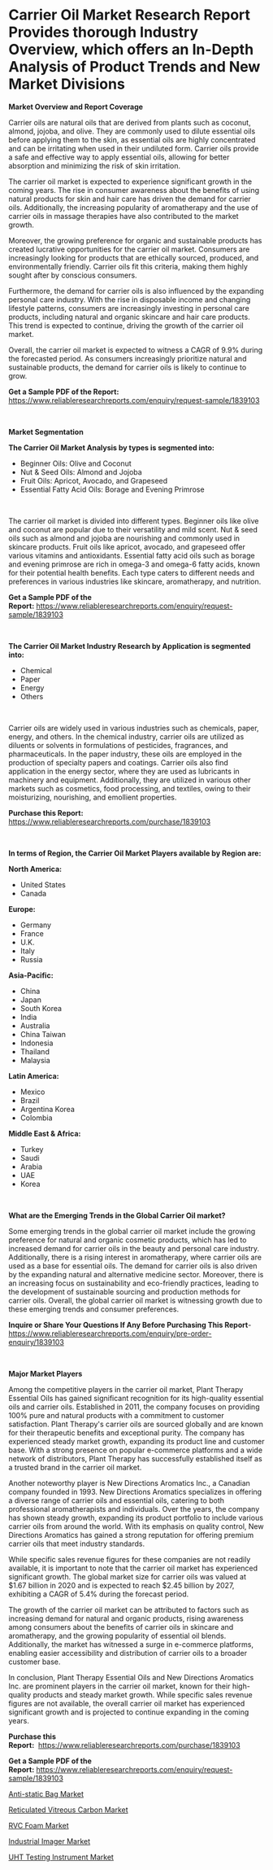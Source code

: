 <p><h1>Carrier Oil Market Research Report Provides thorough Industry Overview, which offers an In-Depth Analysis of Product Trends and New Market Divisions</h1></p><p><strong>Market Overview and Report Coverage</strong></p>
<p><p>Carrier oils are natural oils that are derived from plants such as coconut, almond, jojoba, and olive. They are commonly used to dilute essential oils before applying them to the skin, as essential oils are highly concentrated and can be irritating when used in their undiluted form. Carrier oils provide a safe and effective way to apply essential oils, allowing for better absorption and minimizing the risk of skin irritation.</p><p>The carrier oil market is expected to experience significant growth in the coming years. The rise in consumer awareness about the benefits of using natural products for skin and hair care has driven the demand for carrier oils. Additionally, the increasing popularity of aromatherapy and the use of carrier oils in massage therapies have also contributed to the market growth.</p><p>Moreover, the growing preference for organic and sustainable products has created lucrative opportunities for the carrier oil market. Consumers are increasingly looking for products that are ethically sourced, produced, and environmentally friendly. Carrier oils fit this criteria, making them highly sought after by conscious consumers.</p><p>Furthermore, the demand for carrier oils is also influenced by the expanding personal care industry. With the rise in disposable income and changing lifestyle patterns, consumers are increasingly investing in personal care products, including natural and organic skincare and hair care products. This trend is expected to continue, driving the growth of the carrier oil market.</p><p>Overall, the carrier oil market is expected to witness a CAGR of 9.9% during the forecasted period. As consumers increasingly prioritize natural and sustainable products, the demand for carrier oils is likely to continue to grow.</p></p>
<p><strong>Get a Sample PDF of the Report:</strong> <a href="https://www.reliableresearchreports.com/enquiry/request-sample/1839103">https://www.reliableresearchreports.com/enquiry/request-sample/1839103</a></p>
<p>&nbsp;</p>
<p><strong>Market Segmentation</strong></p>
<p><strong>The Carrier Oil Market Analysis by types is segmented into:</strong></p>
<p><ul><li>Beginner Oils: Olive and Coconut</li><li>Nut & Seed Oils: Almond and Jojoba</li><li>Fruit Oils: Apricot, Avocado, and Grapeseed</li><li>Essential Fatty Acid Oils: Borage and Evening Primrose</li></ul></p>
<p>&nbsp;</p>
<p><p>The carrier oil market is divided into different types. Beginner oils like olive and coconut are popular due to their versatility and mild scent. Nut & seed oils such as almond and jojoba are nourishing and commonly used in skincare products. Fruit oils like apricot, avocado, and grapeseed offer various vitamins and antioxidants. Essential fatty acid oils such as borage and evening primrose are rich in omega-3 and omega-6 fatty acids, known for their potential health benefits. Each type caters to different needs and preferences in various industries like skincare, aromatherapy, and nutrition.</p></p>
<p><strong>Get a Sample PDF of the Report:</strong>&nbsp;<a href="https://www.reliableresearchreports.com/enquiry/request-sample/1839103">https://www.reliableresearchreports.com/enquiry/request-sample/1839103</a></p>
<p>&nbsp;</p>
<p><strong>The Carrier Oil Market Industry Research by Application is segmented into:</strong></p>
<p><ul><li>Chemical</li><li>Paper</li><li>Energy</li><li>Others</li></ul></p>
<p>&nbsp;</p>
<p><p>Carrier oils are widely used in various industries such as chemicals, paper, energy, and others. In the chemical industry, carrier oils are utilized as diluents or solvents in formulations of pesticides, fragrances, and pharmaceuticals. In the paper industry, these oils are employed in the production of specialty papers and coatings. Carrier oils also find application in the energy sector, where they are used as lubricants in machinery and equipment. Additionally, they are utilized in various other markets such as cosmetics, food processing, and textiles, owing to their moisturizing, nourishing, and emollient properties.</p></p>
<p><strong>Purchase this Report:</strong>&nbsp; <a href="https://www.reliableresearchreports.com/purchase/1839103">https://www.reliableresearchreports.com/purchase/1839103</a></p>
<p>&nbsp;</p>
<p><strong>In terms of Region, the Carrier Oil Market Players available by Region are:</strong></p>
<p>
    <p> <strong> North America: </strong>
        <ul>
            <li>United States</li>
            <li>Canada</li>
        </ul>
        </p> 
    <p> <strong> Europe: </strong>
        <ul>
            <li>Germany</li>
            <li>France</li>
            <li>U.K.</li>
            <li>Italy</li>
            <li>Russia</li>
        </ul>
        </p> 
    <p> <strong> Asia-Pacific: </strong>
        <ul>
            <li>China</li>
            <li>Japan</li>
            <li>South Korea</li>
            <li>India</li>
            <li>Australia</li>
            <li>China Taiwan</li>
            <li>Indonesia</li>
            <li>Thailand</li>
            <li>Malaysia</li>
        </ul>
        </p> 
    <p> <strong> Latin America: </strong>
        <ul>
            <li>Mexico</li>
            <li>Brazil</li>
            <li>Argentina Korea</li>
            <li>Colombia</li>
        </ul>
        </p> 
    <p> <strong> Middle East & Africa: </strong>
        <ul>
            <li>Turkey</li>
            <li>Saudi</li>
            <li>Arabia</li>
            <li>UAE</li>
            <li>Korea</li>
        </ul>
    </p>
    </p>
<p>&nbsp;</p>
<p><strong>What are the Emerging Trends in the Global Carrier Oil market?</strong></p>
<p><p>Some emerging trends in the global carrier oil market include the growing preference for natural and organic cosmetic products, which has led to increased demand for carrier oils in the beauty and personal care industry. Additionally, there is a rising interest in aromatherapy, where carrier oils are used as a base for essential oils. The demand for carrier oils is also driven by the expanding natural and alternative medicine sector. Moreover, there is an increasing focus on sustainability and eco-friendly practices, leading to the development of sustainable sourcing and production methods for carrier oils. Overall, the global carrier oil market is witnessing growth due to these emerging trends and consumer preferences.</p></p>
<p><strong>Inquire or Share Your Questions If Any Before Purchasing This Report</strong>- <a href="https://www.reliableresearchreports.com/enquiry/pre-order-enquiry/1839103">https://www.reliableresearchreports.com/enquiry/pre-order-enquiry/1839103</a></p>
<p>&nbsp;</p>
<p><strong>Major Market Players</strong></p>
<p><p>Among the competitive players in the carrier oil market, Plant Therapy Essential Oils has gained significant recognition for its high-quality essential oils and carrier oils. Established in 2011, the company focuses on providing 100% pure and natural products with a commitment to customer satisfaction. Plant Therapy's carrier oils are sourced globally and are known for their therapeutic benefits and exceptional purity. The company has experienced steady market growth, expanding its product line and customer base. With a strong presence on popular e-commerce platforms and a wide network of distributors, Plant Therapy has successfully established itself as a trusted brand in the carrier oil market.</p><p>Another noteworthy player is New Directions Aromatics Inc., a Canadian company founded in 1993. New Directions Aromatics specializes in offering a diverse range of carrier oils and essential oils, catering to both professional aromatherapists and individuals. Over the years, the company has shown steady growth, expanding its product portfolio to include various carrier oils from around the world. With its emphasis on quality control, New Directions Aromatics has gained a strong reputation for offering premium carrier oils that meet industry standards.</p><p>While specific sales revenue figures for these companies are not readily available, it is important to note that the carrier oil market has experienced significant growth. The global market size for carrier oils was valued at $1.67 billion in 2020 and is expected to reach $2.45 billion by 2027, exhibiting a CAGR of 5.4% during the forecast period.</p><p>The growth of the carrier oil market can be attributed to factors such as increasing demand for natural and organic products, rising awareness among consumers about the benefits of carrier oils in skincare and aromatherapy, and the growing popularity of essential oil blends. Additionally, the market has witnessed a surge in e-commerce platforms, enabling easier accessibility and distribution of carrier oils to a broader customer base.</p><p>In conclusion, Plant Therapy Essential Oils and New Directions Aromatics Inc. are prominent players in the carrier oil market, known for their high-quality products and steady market growth. While specific sales revenue figures are not available, the overall carrier oil market has experienced significant growth and is projected to continue expanding in the coming years.</p></p>
<p><strong>Purchase this Report:</strong>&nbsp;&nbsp;<a href="https://www.reliableresearchreports.com/purchase/1839103">https://www.reliableresearchreports.com/purchase/1839103</a></p>
<p></p>
<p><strong>Get a Sample PDF of the Report:</strong>&nbsp;<a href="https://www.reliableresearchreports.com/enquiry/request-sample/1839103">https://www.reliableresearchreports.com/enquiry/request-sample/1839103</a></p>
<p><p><a href="https://medium.com/@plan.sock.color/anti-static-bag-market-analysis-its-cagr-market-segmentation-and-global-industry-overview-7b8e98f13d42">Anti-static Bag Market</a></p><p><a href="https://github.com/scarol104/Market-Research-Report-List-1/blob/main/reticulated-vitreous-carbon-market.md">Reticulated Vitreous Carbon Market</a></p><p><a href="https://github.com/dzharov81/Market-Research-Report-List-1/blob/main/rvc-foam-market.md">RVC Foam Market</a></p><p><a href="https://medium.com/@sink.pay.sand/industrial-imager-market-size-and-market-trends-complete-industry-overview-2023-to-2030-e9947b7306c5">Industrial Imager Market</a></p><p><a href="https://medium.com/@press.bell.sigh/uht-testing-instrument-market-share-evolution-and-market-growth-trends-2023-2030-bb3c5bea235c">UHT Testing Instrument Market</a></p></p>